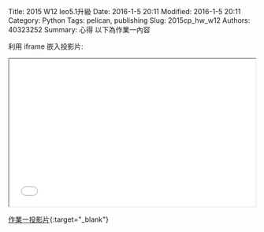 Title: 2015 W12 leo5.1升級
Date: 2016-1-5 20:11
Modified: 2016-1-5 20:11
Category: Python
Tags: pelican, publishing
Slug: 2015cp_hw_w12
Authors: 40323252
Summary: 心得
以下為作業一內容

利用 iframe 嵌入投影片:

<iframe src="simplest7.html" width="500" height="300"></iframe>

[作業一投影片](simplest7.html){:target="_blank"}
